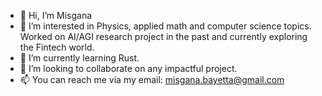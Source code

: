 - 👋 Hi, I’m Misgana
- 👀 I’m interested in Physics, applied math and computer science topics. Worked on AI/AGI research project in the past and currently exploring the Fintech world.
- 🌱 I’m currently learning Rust.
- 💞️ I’m looking to collaborate on any impactful project.
- 📫 You can reach me via my email: misgana.bayetta@gmail.com

<!---
misgeatgit/misgeatgit is a ✨ special ✨ repository because its `README.md` (this file) appears on your GitHub profile.
You can click the Preview link to take a look at your changes.
--->
